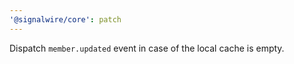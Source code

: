 ```yaml
---
'@signalwire/core': patch
---
```


Dispatch `member.updated` event in case of the local cache is empty.
